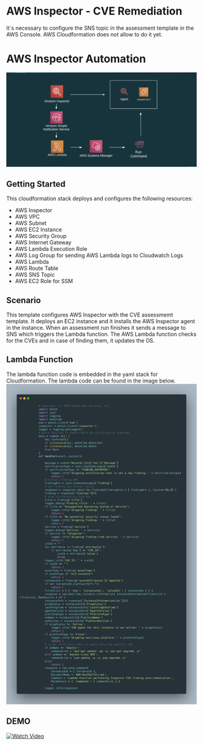 # AWS Inspector - CVE Remediation

It´s necessary to configure the SNS topic in the assessment template in the AWS Console. AWS Cloudformation does not allow to do it yet.

# AWS Inspector Automation

![alt text](./inspector.png)

## Getting Started

This cloudformation stack deploys and configures the following resources:

* AWS Inspector
* AWS VPC
* AWS Subnet
* AWS EC2 Instance
* AWS Security Group
* AWS Internet Gateway
* AWS Lambda Execution Role
* AWS Log Group for sending AWS Lambda logs to Cloudwatch Logs
* AWS Lambda
* AWS Route Table
* AWS SNS Topic
* AWS EC2 Role for SSM

## Scenario

This template configures AWS Inspector with the CVE assessmemt template. It deploys an EC2 instance and it installs the AWS Inspector agent in the instance.
When an assessment run finishes it sends a message to SNS which triggers the Lambda function. 
The AWS Lambda function checks for the CVEs and in case of finding them, it updates the OS.


## Lambda Function

The lambda function code is embedded in the yaml stack for Cloudformation. The lambda code can be found in the image below.
![alt text](./lambda.png)

## DEMO
[![Watch Video](https://img.youtube.com/vi/3-K7uLUBQms/0.jpg)](https://www.youtube.com/watch?v=3-K7uLUBQms)

